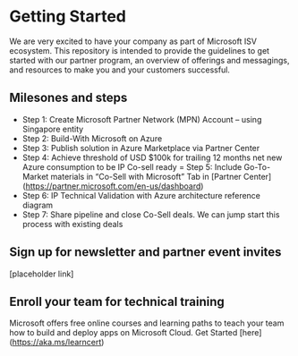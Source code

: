 # Getting Started
We are very excited to have your company as part of Microsoft ISV ecosystem. This repository is intended to provide the guidelines to get started with our partner program, an overview of offerings and messagings, and resources to make you and your customers successful.

## Milesones and steps
- Step 1: Create Microsoft Partner Network (MPN) Account – using Singapore entity
- Step 2: Build-With Microsoft on Azure 
- Step 3: Publish solution in Azure Marketplace via Partner Center
- Step 4: Achieve threshold of USD $100k for trailing 12 months net new Azure consumption to be IP Co-sell ready
= Step 5: Include Go-To-Market materials in “Co-Sell with Microsoft” Tab in [Partner Center] (https://partner.microsoft.com/en-us/dashboard) 
- Step 6: IP Technical Validation with Azure architecture reference diagram
- Step 7: Share pipeline and close Co-Sell deals. We can jump start this process with existing deals

## Sign up for newsletter and partner event invites 
[placeholder link]
 
## Enroll your team for technical training
Microsoft offers free online courses and learning paths to teach your team how to build and deploy apps on Microsoft Cloud. Get Started [here] (https://aka.ms/learncert)
